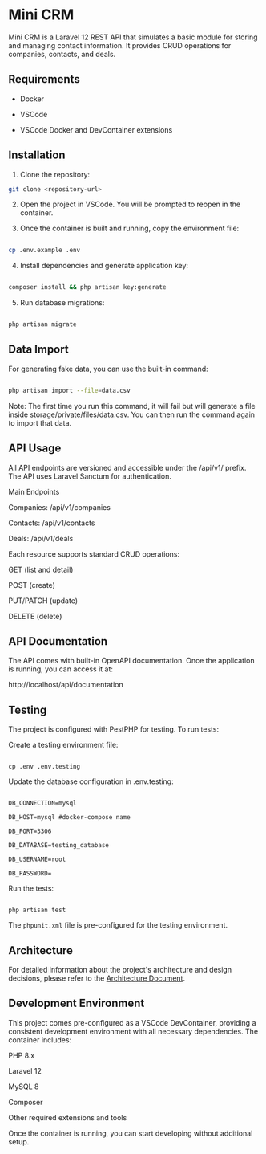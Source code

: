 
# Mini CRM

  

Mini CRM is a Laravel 12 REST API that simulates a basic module for storing and managing contact information. It provides CRUD operations for companies, contacts, and deals.

  

## Requirements

- Docker

- VSCode

- VSCode Docker and DevContainer extensions

  

## Installation

  

1. Clone the repository:

```bash
git clone <repository-url>
```
  

2. Open the project in VSCode. You will be prompted to reopen in the container.

  

3. Once the container is built and running, copy the environment file:

  

```bash

cp .env.example .env

```

4. Install dependencies and generate application key:

  

```bash

composer install && php artisan key:generate

```

  

5. Run database migrations:

```bash

php artisan migrate

```

  

## Data Import

For generating fake data, you can use the built-in command:

  

```bash

php artisan import --file=data.csv

````

Note: The first  time you run this command, it will fail but will generate a file inside storage/private/files/data.csv. You can then run the command again to import that data.

  

## API Usage

  

All API endpoints are versioned and accessible under the /api/v1/ prefix. The API uses Laravel Sanctum for  authentication.

  

Main Endpoints

Companies: /api/v1/companies

Contacts: /api/v1/contacts

Deals: /api/v1/deals

  

Each resource supports standard CRUD operations:

  

GET (list and detail)

POST (create)

PUT/PATCH (update)

DELETE (delete)

  
  

## API Documentation

  

The API comes with built-in OpenAPI documentation. Once the application  is running, you can access it at:

  

http://localhost/api/documentation

  

## Testing

The project is configured with PestPHP for testing. To run tests:

  

Create a testing environment file:

```shell

cp .env .env.testing

```

Update the database configuration in .env.testing:

```

DB_CONNECTION=mysql

DB_HOST=mysql #docker-compose name

DB_PORT=3306

DB_DATABASE=testing_database

DB_USERNAME=root

DB_PASSWORD=

```

Run the tests:

```shell

php artisan test

```

The `phpunit.xml` file is pre-configured for the testing environment.

  

## Architecture

For detailed information about the project's architecture and design decisions, please refer to the [Architecture Document](ARCHITECTURE.md).

  

## Development Environment

This project comes pre-configured as a VSCode DevContainer, providing a consistent development environment with all necessary dependencies. The container includes:

  

PHP 8.x

Laravel 12

MySQL 8

Composer

Other required extensions and tools

Once the container is running, you can start developing without additional setup.
